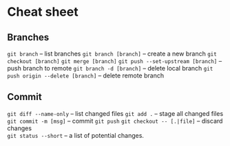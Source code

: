 # Cheat sheet

## Branches

`git branch` – list branches
`git branch [branch]` – create a new branch 
`git checkout [branch]`
`git merge [branch]`
`git push --set-upstream [branch]` – push branch to remote
`git branch -d [branch]` – delete local branch
`git push origin --delete [branch]` – delete remote branch

## Commit

`git diff --name-only` – list changed files
`git add .` – stage all changed files
`git commit -m [msg]` – commit
`git push`
`git checkout -- [.|file]` – discard changes  
`git status --short` – a list of potential changes.